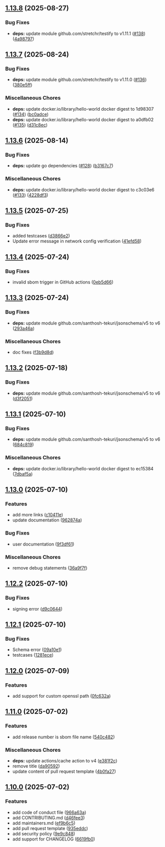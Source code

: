 ## [1.13.8](https://github.com/ibm-hyper-protect/contract-go/compare/v1.13.7...v1.13.8) (2025-08-27)

### Bug Fixes

* **deps:** update module github.com/stretchr/testify to v1.11.1 ([#138](https://github.com/ibm-hyper-protect/contract-go/issues/138)) ([4a98797](https://github.com/ibm-hyper-protect/contract-go/commit/4a98797cf3c930635f0dd5799d4be68f2cb4bac0))

## [1.13.7](https://github.com/ibm-hyper-protect/contract-go/compare/v1.13.6...v1.13.7) (2025-08-24)

### Bug Fixes

* **deps:** update module github.com/stretchr/testify to v1.11.0 ([#136](https://github.com/ibm-hyper-protect/contract-go/issues/136)) ([380e5ff](https://github.com/ibm-hyper-protect/contract-go/commit/380e5ff48380bbb49d0fae49a4eeb99b9338b239))

### Miscellaneous Chores

* **deps:** update docker.io/library/hello-world docker digest to 1d98307 ([#134](https://github.com/ibm-hyper-protect/contract-go/issues/134)) ([bc0adce](https://github.com/ibm-hyper-protect/contract-go/commit/bc0adce48814be96ecb641eddd0b10ff365e90c6))
* **deps:** update docker.io/library/hello-world docker digest to a0dfb02 ([#135](https://github.com/ibm-hyper-protect/contract-go/issues/135)) ([d31c8ec](https://github.com/ibm-hyper-protect/contract-go/commit/d31c8ec81ca7d243d96443816b5e7ec501a7607a))

## [1.13.6](https://github.com/ibm-hyper-protect/contract-go/compare/v1.13.5...v1.13.6) (2025-08-14)

### Bug Fixes

* **deps:** update go dependencies ([#128](https://github.com/ibm-hyper-protect/contract-go/issues/128)) ([b3167c7](https://github.com/ibm-hyper-protect/contract-go/commit/b3167c795f4c24889fc9961c67e65ac4bda15bc2))

### Miscellaneous Chores

* **deps:** update docker.io/library/hello-world docker digest to c3c03e6 ([#133](https://github.com/ibm-hyper-protect/contract-go/issues/133)) ([4228df3](https://github.com/ibm-hyper-protect/contract-go/commit/4228df30fb7781f970f01ad1e97b4f76fc643e37))

## [1.13.5](https://github.com/ibm-hyper-protect/contract-go/compare/v1.13.4...v1.13.5) (2025-07-25)

### Bug Fixes

* added testcases ([d3866e2](https://github.com/ibm-hyper-protect/contract-go/commit/d3866e24370f136d9f1015d8f314018168c8c284))
* Update error message in network config verification ([41efd58](https://github.com/ibm-hyper-protect/contract-go/commit/41efd58a94ea02de583223159247a14dfe3c0952))

## [1.13.4](https://github.com/ibm-hyper-protect/contract-go/compare/v1.13.3...v1.13.4) (2025-07-24)

### Bug Fixes

* invalid sbom trigger in GitHub actions ([0eb5d66](https://github.com/ibm-hyper-protect/contract-go/commit/0eb5d66d01ef917412d167fd051697b9dc45b6ac))

## [1.13.3](https://github.com/ibm-hyper-protect/contract-go/compare/v1.13.2...v1.13.3) (2025-07-24)

### Bug Fixes

* **deps:** update module github.com/santhosh-tekuri/jsonschema/v5 to v6 ([293a46a](https://github.com/ibm-hyper-protect/contract-go/commit/293a46a5d511ccba38ec0514da15f197d5790b45))

### Miscellaneous Chores

* doc fixes ([f3b9d8d](https://github.com/ibm-hyper-protect/contract-go/commit/f3b9d8d65e9828c3d66507f7376b4bc80f3cc2d2))

## [1.13.2](https://github.com/ibm-hyper-protect/contract-go/compare/v1.13.1...v1.13.2) (2025-07-18)

### Bug Fixes

* **deps:** update module github.com/santhosh-tekuri/jsonschema/v5 to v6 ([d3f2051](https://github.com/ibm-hyper-protect/contract-go/commit/d3f20515415b907e0a7d17c8f497bda37f2f71ad))

## [1.13.1](https://github.com/ibm-hyper-protect/contract-go/compare/v1.13.0...v1.13.1) (2025-07-10)

### Bug Fixes

* **deps:** update module github.com/santhosh-tekuri/jsonschema/v5 to v6 ([684c819](https://github.com/ibm-hyper-protect/contract-go/commit/684c81939a1dd48754902ca6ec1b2d57f8525719))

### Miscellaneous Chores

* **deps:** update docker.io/library/hello-world docker digest to ec15384 ([7dbaf5a](https://github.com/ibm-hyper-protect/contract-go/commit/7dbaf5a447ceef83d2e57a1b4c9fb8f25ca185b4))

## [1.13.0](https://github.com/ibm-hyper-protect/contract-go/compare/v1.12.2...v1.13.0) (2025-07-10)

### Features

* add more links ([c10411e](https://github.com/ibm-hyper-protect/contract-go/commit/c10411e54da225ebc96413a146e7b69a5a4d4560))
* update documentation ([962874a](https://github.com/ibm-hyper-protect/contract-go/commit/962874a0b6297ed0fddae86574555356564d6199))

### Bug Fixes

* user documentation ([9f3df61](https://github.com/ibm-hyper-protect/contract-go/commit/9f3df61312756f6265c9298642e6ab5014cc7be2))

### Miscellaneous Chores

* remove debug statements ([36a9f7f](https://github.com/ibm-hyper-protect/contract-go/commit/36a9f7fbbf281c53500f37d7d4a9a627a2fb00ad))

## [1.12.2](https://github.com/ibm-hyper-protect/contract-go/compare/v1.12.1...v1.12.2) (2025-07-10)

### Bug Fixes

* signing error ([d9c0644](https://github.com/ibm-hyper-protect/contract-go/commit/d9c064459252381e2b2bb7226046e6c16f5fa989))

## [1.12.1](https://github.com/ibm-hyper-protect/contract-go/compare/v1.12.0...v1.12.1) (2025-07-10)

### Bug Fixes

* Schema error ([09a10e1](https://github.com/ibm-hyper-protect/contract-go/commit/09a10e1a6b7582d7f7b5e046b7ffb1a664ed8884))
* testcases ([1281ece](https://github.com/ibm-hyper-protect/contract-go/commit/1281ece96b75a49d28556023c69ff6b3b1dc61e6))

## [1.12.0](https://github.com/ibm-hyper-protect/contract-go/compare/v1.11.0...v1.12.0) (2025-07-09)

### Features

* add support for custom openssl path ([0fc632a](https://github.com/ibm-hyper-protect/contract-go/commit/0fc632adeb30ec2d48e90d2a7a1bb13c6f67e936))

## [1.11.0](https://github.com/ibm-hyper-protect/contract-go/compare/v1.10.0...v1.11.0) (2025-07-02)

### Features

* add release number is sbom file name ([540c482](https://github.com/ibm-hyper-protect/contract-go/commit/540c4829781798db4c31c83b040df146c5c5f82a))

### Miscellaneous Chores

* **deps:** update actions/cache action to v4 ([e381f2c](https://github.com/ibm-hyper-protect/contract-go/commit/e381f2c088359c41b55e2dd42963b597b933e63c))
* remove title ([da90592](https://github.com/ibm-hyper-protect/contract-go/commit/da90592bdbef67b557386a1d286941720549aee8))
* update content of pull request template ([4b0fa27](https://github.com/ibm-hyper-protect/contract-go/commit/4b0fa271ea363c5b8c3876119a96a44fd4a55b06))

## [1.10.0](https://github.com/ibm-hyper-protect/contract-go/compare/v1.9.1...v1.10.0) (2025-07-02)

### Features

* add code of conduct file ([966a63a](https://github.com/ibm-hyper-protect/contract-go/commit/966a63a754b544f42c855f85128066a93f0562fb))
* add CONTRIBUTING.md ([d46fee3](https://github.com/ibm-hyper-protect/contract-go/commit/d46fee3aa2d38abc903905f1340ab17c1ef8c110))
* add maintainers.md ([ef9b6c5](https://github.com/ibm-hyper-protect/contract-go/commit/ef9b6c56c2e087328539e15d73ae22fdade7684a))
* add pull request template ([935eddc](https://github.com/ibm-hyper-protect/contract-go/commit/935eddc5c6c9e7851159509e49e2019686dbe611))
* add security policy ([9e9c848](https://github.com/ibm-hyper-protect/contract-go/commit/9e9c848fbb66b10aeafb90ca3b44a1a866720044))
* add support for CHANGELOG ([6619fb0](https://github.com/ibm-hyper-protect/contract-go/commit/6619fb0d38cc6a855c38400f5e3dae53dcdb66b1))
